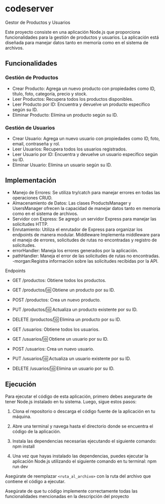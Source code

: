 # codeserver

Gestor de Productos y Usuarios

Este proyecto consiste en una aplicación Node.js que proporciona funcionalidades para la gestión de productos y usuarios. La aplicación está diseñada para manejar datos tanto en memoria como en el sistema de archivos.

## Funcionalidades

### Gestión de Productos

- Crear Producto: Agrega un nuevo producto con propiedades como ID, título, foto, categoría, precio y stock.
- Leer Productos: Recupera todos los productos disponibles.
- Leer Producto por ID: Encuentra y devuelve un producto específico según su ID.
- Eliminar Producto: Elimina un producto según su ID.

### Gestión de Usuarios

- Crear Usuario: Agrega un nuevo usuario con propiedades como ID, foto, email, contraseña y rol.
- Leer Usuarios: Recupera todos los usuarios registrados.
- Leer Usuario por ID: Encuentra y devuelve un usuario específico según su ID.
- Eliminar Usuario: Elimina un usuario según su ID.

## Implementación

- Manejo de Errores: Se utiliza try/catch para manejar errores en todas las operaciones CRUD.
- Almacenamiento de Datos: Las clases ProductsManager y UsersManager ofrecen la capacidad de manejar datos tanto en     memoria como en el sistema de archivos.
- Servidor con Express: Se agregó un servidor Express para manejar las solicitudes HTTP.
- Enrutamiento: Utiliza el enrutador de Express para organizar los endpoints de manera modular.
Middleware
Implementa middleware para el manejo de errores, solicitudes de rutas no encontradas y registro de solicitudes.
- errorHandler: Maneja los errores generados por la aplicación.
- pathHandler: Maneja el error de las solicitudes de  rutas no encontradas.
-morgan:Registra información sobre las solicitudes recibidas por la API.

Endpoints

- GET /productos: Obtiene todos los productos.
- GET /productos/:id: Obtiene un producto por su ID.
- POST /productos: Crea un nuevo producto.
- PUT /productos/:id: Actualiza un producto existente por su ID.
- DELETE /productos/:id: Elimina un producto por su ID.

- GET /usuarios: Obtiene todos los usuarios.
- GET /usuarios/:id: Obtiene un usuario por su ID.
- POST /usuarios: Crea un nuevo usuario.
- PUT /usuarios/:id: Actualiza un usuario existente por su ID.
- DELETE /usuarios/:id: Elimina un usuario por su ID.
## Ejecución

Para ejecutar el código de esta aplicación, primero debes asegurarte de tener Node.js instalado en tu sistema. Luego, sigue estos pasos:

1. Clona el repositorio o descarga el código fuente de la aplicación en tu máquina.
2. Abre una terminal y navega hasta el directorio donde se encuentra el código de la aplicación.
3. Instala las dependencias necesarias ejecutando el siguiente comando:
   npm install

4. Una vez que hayas instalado las dependencias, puedes ejecutar la aplicación Node.js utilizando el siguiente comando en tu terminal:
   npm run dev

Asegúrate de reemplazar `<ruta_al_archivo>` con la ruta del archivo que contiene el código a ejecutar.

Asegúrate de que tu código implemente correctamente todas las funcionalidades mencionadas en la descripción del proyecto
